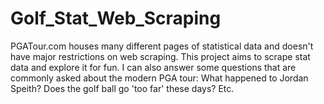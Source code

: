 # Golf_Stat_Web_Scraping

PGATour.com houses many different pages of statistical data and doesn't have major restrictions on web scraping.  This project aims to scrape stat data and explore it for fun.  I can also answer some questions that are commonly asked about the modern PGA tour: What happened to Jordan Speith? Does the golf ball go 'too far' these days? Etc.
